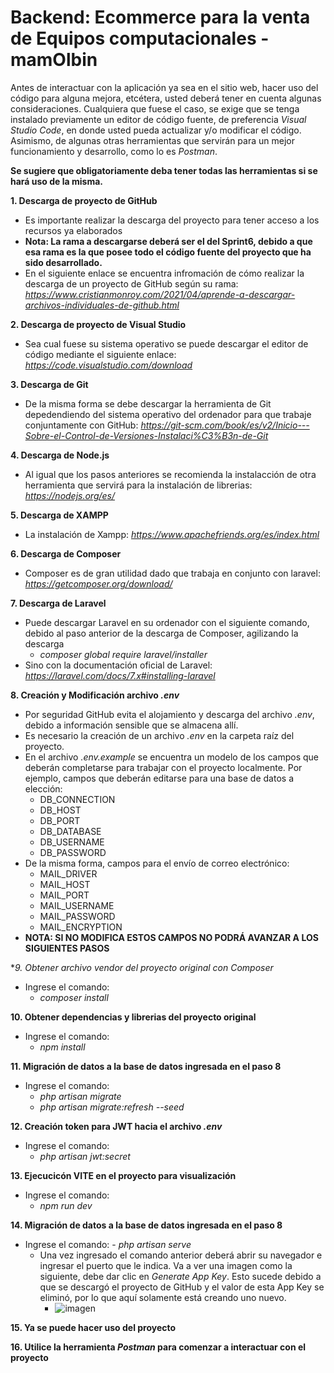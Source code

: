 # Backend: Ecommerce para la venta de Equipos computacionales - mamOlbin
Antes de interactuar con la aplicación ya sea en el sitio web, hacer uso del código para alguna mejora, etcétera, usted deberá tener en cuenta algunas consideraciones. Cualquiera que fuese el caso, se exige que se tenga instalado previamente un editor de código fuente, de preferencia *Visual Studio Code*, en donde usted pueda actualizar y/o modificar el código. Asimismo, de algunas otras herramientas que servirán para un mejor funcionamiento y desarrollo, como lo es *Postman*.

**Se sugiere que obligatoriamente deba tener todas las herramientas si se hará uso de la misma.**

**1. Descarga de proyecto de GitHub**
   - Es importante realizar la descarga del proyecto para tener acceso a los recursos ya elaborados
   - **Nota: La rama a descargarse deberá ser el del Sprint6, debido a que esa rama es la que posee todo el código fuente del proyecto que ha sido desarrollado.**
   - En el siguiente enlace se encuentra infromación de cómo realizar la descarga de un proyecto de GitHub según su rama: 
        *https://www.cristianmonroy.com/2021/04/aprende-a-descargar-archivos-individuales-de-github.html*

**2. Descarga de proyecto de Visual Studio**
   - Sea cual fuese su sistema operativo se puede descargar el editor de código mediante el siguiente enlace: 
        *https://code.visualstudio.com/download*

**3. Descarga de Git**
   - De la misma forma se debe descargar la herramienta de Git depedendiendo del sistema operativo del ordenador para que trabaje conjuntamente con GitHub: 
        *https://git-scm.com/book/es/v2/Inicio---Sobre-el-Control-de-Versiones-Instalaci%C3%B3n-de-Git*

**4. Descarga de Node.js**
   - Al igual que los pasos anteriores se recomienda la instalacción de otra herramienta que servirá para la instalación de librerias: 
        *https://nodejs.org/es/*

**5. Descarga de XAMPP**
   - La instalación de Xampp: 
        *https://www.apachefriends.org/es/index.html*
   
**6. Descarga de Composer**
   - Composer es de gran utilidad dado que trabaja en conjunto con laravel: 
        *https://getcomposer.org/download/*

**7. Descarga de Laravel**
   - Puede descargar Laravel en su ordenador con el siguiente comando, debido al paso anterior de la descarga de Composer, agilizando la descarga
     - *composer global require laravel/installer*
   - Sino con la documentación oficial de Laravel: *https://laravel.com/docs/7.x#installing-laravel*

**8. Creación y Modificación archivo *.env***
   - Por seguridad GitHub evita el alojamiento y descarga del archivo *.env*, debido a información sensible que se almacena allí.
   - Es necesario la creación de un archivo *.env* en la carpeta raíz del proyecto.
   - En el archivo *.env.example* se encuentra un modelo de los campos que deberán completarse para trabajar con el proyecto localmente. Por ejemplo, campos que deberán editarse para una base de datos a elección:
     - DB_CONNECTION
     - DB_HOST
     - DB_PORT
     - DB_DATABASE
     - DB_USERNAME
     - DB_PASSWORD
   - De la misma forma, campos para el envío de correo electrónico:
     - MAIL_DRIVER
     - MAIL_HOST
     - MAIL_PORT
     - MAIL_USERNAME
     - MAIL_PASSWORD
     - MAIL_ENCRYPTION   
   - **NOTA: SI NO MODIFICA ESTOS CAMPOS NO PODRÁ AVANZAR A LOS SIGUIENTES PASOS**  

**9. Obtener archivo vendor del proyecto original con Composer*
   - Ingrese el comando: 
     - *composer install*

**10. Obtener dependencias y librerias del proyecto original**
   - Ingrese el comando: 
     - *npm install*
     
**11. Migración de datos a la base de datos ingresada en el paso 8**
   - Ingrese el comando: 
     - *php artisan migrate*
     - *php artisan migrate:refresh --seed*
     
**12. Creación token para JWT hacia el archivo *.env***
   - Ingrese el comando: 
     - *php artisan jwt:secret*     

**13. Ejecucicón VITE en el proyecto para visualización**
   - Ingrese el comando: 
     - *npm run dev*     
     
**14. Migración de datos a la base de datos ingresada en el paso 8**
   - Ingrese el comando: 
    - *php artisan serve*
     - Una vez ingresado el comando anterior deberá abrir su navegador e ingresar el puerto que le indica. Va a ver una imagen como la siguiente, debe dar clic en *Generate App Key*. Esto sucede debido a que se descargó el proyecto de GitHub y el valor de esta App Key se eliminó, por lo que aquí solamente está creando uno nuevo.
        - ![imagen](https://user-images.githubusercontent.com/66731201/216922100-74f7fce9-3bf2-483f-96fe-c4575684c03c.png)

 **15. Ya se puede hacer uso del proyecto**  
 
 **16. Utilice la herramienta *Postman* para comenzar a interactuar con el proyecto**       
